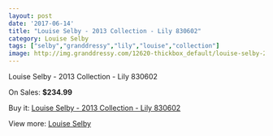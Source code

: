 ```yaml
---
layout: post
date: '2017-06-14'
title: "Louise Selby - 2013 Collection - Lily 830602"
category: Louise Selby
tags: ["selby","granddressy","lily","louise","collection"]
image: http://img.granddressy.com/12620-thickbox_default/louise-selby-2013-collection-lily-830602.jpg
---
```

Louise Selby - 2013 Collection - Lily 830602

On Sales: **$234.99**
<a href="https://www.granddressy.com/en/louise-selby/11701-louise-selby-2013-collection-lily-830602.html"><amp-img layout="responsive" width="600" height="600" src="//img.granddressy.com/12620-thickbox_default/louise-selby-2013-collection-lily-830602.jpg" alt="Louise Selby - 2013 Collection - Lily 830602 0" /></a>

Buy it: [Louise Selby - 2013 Collection - Lily 830602](https://www.granddressy.com/en/louise-selby/11701-louise-selby-2013-collection-lily-830602.html "Louise Selby - 2013 Collection - Lily 830602")

View more: [Louise Selby](https://www.granddressy.com/en/212-louise-selby "Louise Selby")